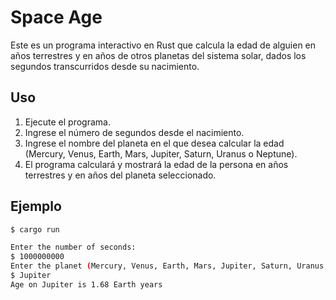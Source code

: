 # Space Age

Este es un programa interactivo en Rust que calcula la edad de alguien en años terrestres y en años de otros planetas del sistema solar, dados los segundos transcurridos desde su nacimiento.

## Uso

1. Ejecute el programa.
2. Ingrese el número de segundos desde el nacimiento.
3. Ingrese el nombre del planeta en el que desea calcular la edad (Mercury, Venus, Earth, Mars, Jupiter, Saturn, Uranus o Neptune).
4. El programa calculará y mostrará la edad de la persona en años terrestres y en años del planeta seleccionado.

## Ejemplo

```bash
$ cargo run

Enter the number of seconds:
$ 1000000000
Enter the planet (Mercury, Venus, Earth, Mars, Jupiter, Saturn, Uranus, or Neptune):
$ Jupiter
Age on Jupiter is 1.68 Earth years
```
